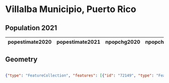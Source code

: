 # Villalba Municipio, Puerto Rico

## Population 2021

| popestimate2020 | popestimate2021 | npopchg2020 | npopchg2021 | births2020 | births2021 | deaths2020 | deaths2021 | naturalchg2020 | naturalchg2021 | internationalmig2020 | internationalmig2021 | domesticmig2020 | domesticmig2021 | netmig2020 | netmig2021 | rbirth2021 | rdeath2021 | rnaturalchg2021 | rinternationalmig2021 | rdomesticmig2021 | rnetmig2021 |
|-----------------|-----------------|-------------|-------------|------------|------------|------------|------------|----------------|----------------|----------------------|----------------------|-----------------|-----------------|------------|------------|------------|------------|-----------------|-----------------------|------------------|-------------|

## Geometry

```geojson

{"type": "FeatureCollection", "features": [{"id": "72149", "type": "Feature", "geometry": {"type": "MultiPolygon", "coordinates": [[[[-66.444068001, 18.176651999], [-66.432415, 18.172413], [-66.429248, 18.156655], [-66.4185, 18.139786999], [-66.425759, 18.126391999], [-66.4305, 18.082035], [-66.454635, 18.08125], [-66.499617474, 18.096905971], [-66.507039, 18.080978], [-66.518245, 18.08503], [-66.530043001, 18.106944], [-66.526909, 18.140207], [-66.521899, 18.151954], [-66.502791, 18.164994001], [-66.488562, 18.165932], [-66.470319, 18.178151999], [-66.444068001, 18.176651999]]]]}, "properties": {}}]}
```

